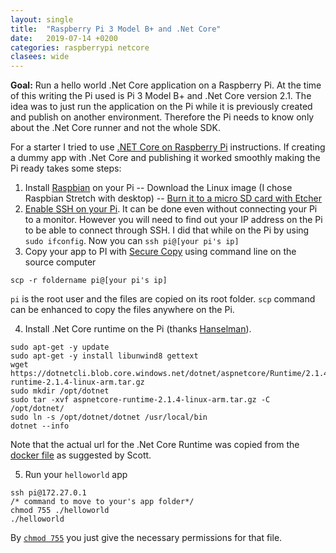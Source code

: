```yaml
---
layout: single
title:  "Raspberry Pi 3 Model B+ and .Net Core"
date:   2019-07-14 +0200
categories: raspberrypi netcore
clasees: wide
---
```


**Goal:** Run a hello world .Net Core application on a Raspberry Pi. At the time of this writing the Pi used is Pi 3 Model B+ and .Net Core version 2.1. The idea was to just run the application on the Pi while it is previously created and publish on another environment. Therefore the Pi needs to know only about the .Net Core runner and not the whole SDK.

For a starter I tried to use [.NET Core on Raspberry Pi](https://github.com/dotnet/core/blob/master/samples/RaspberryPiInstructions.md) instructions. If creating a dummy app with .Net Core and publishing it worked smoothly making the Pi ready takes some steps:
1. Install [Raspbian](https://www.raspberrypi.org/downloads/raspbian/) on your Pi
-- Download the Linux image (I chose Raspbian Stretch with desktop)
-- [Burn it to a micro SD card with Etcher](https://www.raspberrypi.org/documentation/installation/installing-images/)
2. [Enable SSH on your Pi](https://www.raspberrypi.org/documentation/remote-access/ssh/README.md). It can be done even without connecting your Pi to a monitor. However you will need to find out your IP address on the Pi to be able to connect through SSH. I did that while on the Pi by using `sudo ifconfig`. Now you can `ssh pi@[your pi's ip]`
3. Copy your app to PI with [Secure Copy](https://en.wikipedia.org/wiki/Secure_copy) using command line on the source computer
```
scp -r foldername pi@[your pi's ip]
```
`pi` is the root user and the files are copied on its root folder. `scp` command can be enhanced to copy the files anywhere on the Pi.

4. Install .Net Core runtime on the Pi (thanks [Hanselman](https://www.hanselman.com/blog/BuildingRunningAndTestingNETCoreAndASPNETCore21InDockerOnARaspberryPiARM32.aspx)). 
```
sudo apt-get -y update  
sudo apt-get -y install libunwind8 gettext  
wget https://dotnetcli.blob.core.windows.net/dotnet/aspnetcore/Runtime/2.1.4/aspnetcore-runtime-2.1.4-linux-arm.tar.gz  
sudo mkdir /opt/dotnet  
sudo tar -xvf aspnetcore-runtime-2.1.4-linux-arm.tar.gz -C /opt/dotnet/  
sudo ln -s /opt/dotnet/dotnet /usr/local/bin  
dotnet --info
```
Note that the actual url for the .Net Core Runtime was copied from the [docker file](https://github.com/dotnet/dotnet-docker/blob/master/2.1/runtime/stretch-slim/arm32v7/Dockerfile) as suggested by Scott.

5. Run your `helloworld` app
```
ssh pi@172.27.0.1
/* command to move to your's app folder*/
chmod 755 ./helloworld
./helloworld
```
By [`chmod 755`](https://askubuntu.com/questions/932713/what-is-the-difference-between-chmod-x-and-chmod-755) you just give the necessary permissions for that file.